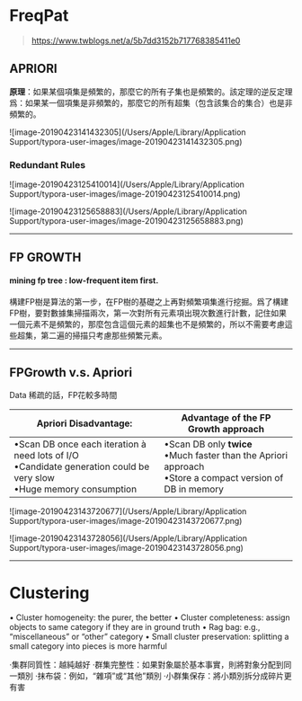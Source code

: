 # FreqPat

> <https://www.twblogs.net/a/5b7dd3152b717768385411e0>

## APRIORI

**原理**：如果某個項集是頻繁的，那麼它的所有子集也是頻繁的。該定理的逆反定理爲：如果某一個項集是非頻繁的，那麼它的所有超集（包含該集合的集合）也是非頻繁的。

![image-20190423141432305](/Users/Apple/Library/Application Support/typora-user-images/image-20190423141432305.png)

### Redundant Rules

![image-20190423125410014](/Users/Apple/Library/Application Support/typora-user-images/image-20190423125410014.png)

![image-20190423125658883](/Users/Apple/Library/Application Support/typora-user-images/image-20190423125658883.png)



-----

## FP GROWTH

#### mining fp tree : low-frequent item first.

構建FP樹是算法的第一步，在FP樹的基礎之上再對頻繁項集進行挖掘。爲了構建FP樹，要對數據集掃描兩次，第一次對所有元素項出現次數進行計數，記住如果一個元素不是頻繁的，那麼包含這個元素的超集也不是頻繁的，所以不需要考慮這些超集，第二遍的掃描只考慮那些頻繁元素。



-----

## FPGrowth v.s. Apriori

Data 稀疏的話，FP花較多時間

| Apriori Disadvantage:                                        | Advantage of the FP Growth approach                          |
| ------------------------------------------------------------ | ------------------------------------------------------------ |
| •Scan DB once each iteration à need lots of I/O <br /> •Candidate generation could be very slow<br /> •Huge memory consumption | •Scan DB only **twice**<br />•Much faster than the Apriori approach<br />•Store a compact version of DB in memory |



![image-20190423143720677](/Users/Apple/Library/Application Support/typora-user-images/image-20190423143720677.png)



![image-20190423143728056](/Users/Apple/Library/Application Support/typora-user-images/image-20190423143728056.png)



----

# Clustering



• Cluster homogeneity: the purer, the better
• Cluster completeness: assign objects to same category if they are in ground truth
• Rag bag: e.g., “miscellaneous” or “other” category
• Small cluster preservation: splitting a small category into pieces is more harmful

‧集群同質性：越純越好
‧群集完整性：如果對象屬於基本事實，則將對象分配到同一類別
‧抹布袋：例如，“雜項”或“其他”類別
‧小群集保存：將小類別拆分成碎片更有害